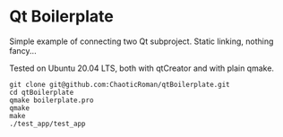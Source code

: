 # Qt Boilerplate

Simple example of connecting two Qt subproject. Static linking, nothing fancy...

Tested on Ubuntu 20.04 LTS, both with qtCreator and with plain qmake.

```
git clone git@github.com:ChaoticRoman/qtBoilerplate.git
cd qtBoilerplate
qmake boilerplate.pro
qmake
make
./test_app/test_app
```
